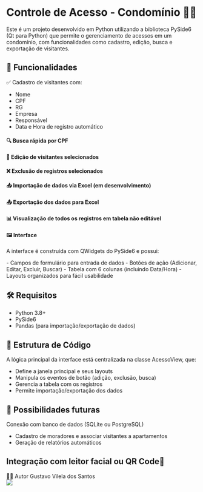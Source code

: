 <h1>Controle de Acesso - Condomínio 🏢🔐</h1>
<p>Este é um projeto desenvolvido em Python utilizando a biblioteca PySide6 (Qt para Python) que permite o gerenciamento de acessos em um condomínio, 
com funcionalidades como cadastro, edição, busca e exportação de visitantes.</p>

<h2>📌 Funcionalidades</h2>
✅ Cadastro de visitantes com:

- Nome
- CPF
- RG
- Empresa
- Responsável
- Data e Hora de registro automático

<h4>🔍 Busca rápida por CPF</h4>

<h4>📝 Edição de visitantes selecionados</h4>

<h4>❌ Exclusão de registros selecionados</h4>

<h4>📥 Importação de dados via Excel (em desenvolvimento)</h4>

<h4>📤 Exportação dos dados para Excel</h4>

<h4>📊 Visualização de todos os registros em tabela não editável</h4>

<h4>🖼️ Interface</h4>

<p>A interface é construída com QWidgets do PySide6 e possui:</p>
- Campos de formulário para entrada de dados
- Botões de ação (Adicionar, Editar, Excluir, Buscar)
- Tabela com 6 colunas (incluindo Data/Hora)
- Layouts organizados para fácil usabilidade

<h2>🛠️ Requisitos</h2>

- Python 3.8+
- PySide6
- Pandas (para importação/exportação de dados)

<h2>🧩 Estrutura de Código</h2>
<p>A lógica principal da interface está centralizada na classe AcessoView, que:</p>

- Define a janela principal e seus layouts
- Manipula os eventos de botão (adição, exclusão, busca)
- Gerencia a tabela com os registros
- Permite importação/exportação dos dados

<h2>📁 Possibilidades futuras</h2>
<p>Conexão com banco de dados (SQLite ou PostgreSQL)</p>

- Cadastro de moradores e associar visitantes a apartamentos
- Geração de relatórios automáticos

<h2>Integração com leitor facial ou QR Code🔳</h2>

🧑‍💻 Autor
Gustavo Vilela dos Santos<br>
<a href="https://www.linkedin.com/in/gustavo-vilela-46440b242/" target="_blank"><img src="https://img.shields.io/badge/-LinkedIn-%230077B5?style=for-the-badge&logo=linkedin&logoColor=white" target="_blank"></a> 
